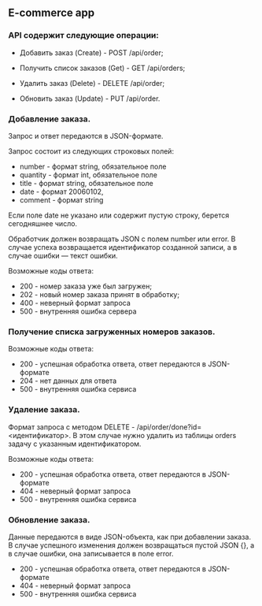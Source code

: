 ## E-commerce app

### API содержит следующие операции:

- Добавить заказ (Create) - POST /api/order;

- Получить список заказов (Get) - GET /api/orders;

- Удалить заказ (Delete) - DELETE /api/order;

- Обновить заказ (Update) - PUT /api/order.

### Добавление заказа.

Запрос и ответ передаются в JSON-формате.

Запрос состоит из следующих строковых полей:

- number - формат string, обязательное поле
- quantity - формат int, обязательное поле
- title - формат string, обязательное поле
- date - формат 20060102,
- comment - формат string

Если поле date не указано или содержит пустую строку, берется сегодняшнее число.

Обработчик должен возвращать JSON с полем number или error. В случае успеха возвращается идентификатор созданной записи, а в случае ошибки — текст ошибки.

Возможные коды ответа:

- 200 - номер заказа уже был загружен;
- 202 - новый номер заказа принят в обработку;
- 400 - неверный формат запроса
- 500 - внутренняя ошибка сервера

### Получение списка загруженных номеров заказов.

Возможные коды ответа:

- 200 - успешная обработка ответа, ответ передаются в JSON-формате
- 204 - нет данных для ответа
- 500 - внутренняя ошибка сервиса

### Удаление заказа.

Формат запроса с методом DELETE - /api/order/done?id=<идентификатор>. В этом случае нужно удалить из таблицы orders задачу с указанным идентификатором.

Возможные коды ответа:

- 200 - успешная обработка ответа, ответ передаются в JSON-формате
- 404 - неверный формат запроса
- 500 - внутренняя ошибка сервиса

### Обновление заказа.

Данные передаются в виде JSON-объекта, как при добавлении заказа.
В случае успешного изменения должен возвращаться пустой JSON {}, а в случае ошибки, она записывается в поле error.

- 200 - успешная обработка ответа, ответ передаются в JSON-формате
- 404 - неверный формат запроса
- 500 - внутренняя ошибка сервиса
